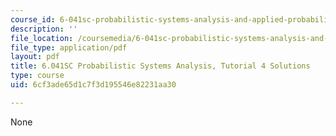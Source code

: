 ```yaml
---
course_id: 6-041sc-probabilistic-systems-analysis-and-applied-probability-fall-2013
description: ''
file_location: /coursemedia/6-041sc-probabilistic-systems-analysis-and-applied-probability-fall-2013/6cf3ade65d1c7f3d195546e82231aa30_MIT6_041SCF13_tut04_sol.pdf
file_type: application/pdf
layout: pdf
title: 6.041SC Probabilistic Systems Analysis, Tutorial 4 Solutions
type: course
uid: 6cf3ade65d1c7f3d195546e82231aa30

---
```

None